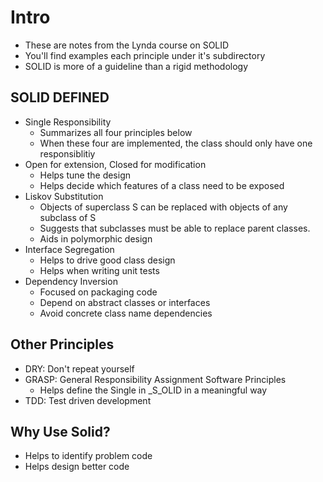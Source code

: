 # Intro
- These are notes from the Lynda course on SOLID
- You'll find examples each principle under it's subdirectory
- SOLID is more of a guideline than a rigid methodology

## SOLID DEFINED
- Single Responsibility
    - Summarizes all four principles below
    - When these four are implemented, the class should only have one responsiblitiy
- Open for extension, Closed for modification
    - Helps tune the design
    - Helps decide which features of a class need to be exposed
- Liskov Substitution
    - Objects of superclass S can be replaced with objects of any subclass of S
    - Suggests that subclasses must be able to replace parent classes.
    - Aids in polymorphic design
- Interface Segregation
    - Helps to drive good class design
    - Helps when writing unit tests
- Dependency Inversion
    - Focused on packaging code
    - Depend on abstract classes or interfaces
    - Avoid concrete class name dependencies

## Other Principles
- DRY: Don't repeat yourself
- GRASP: General Responsibility Assignment Software Principles
    - Helps define the Single in _S_OLID in a meaningful way
- TDD: Test driven development

## Why Use Solid?
- Helps to identify problem code
- Helps design better code